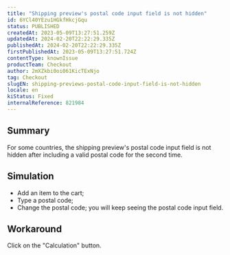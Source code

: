 ```yaml
---
title: "Shipping preview's postal code input field is not hidden"
id: 6YCl40YEzu1HGkfHkcjGqu
status: PUBLISHED
createdAt: 2023-05-09T13:27:51.259Z
updatedAt: 2024-02-20T22:22:29.335Z
publishedAt: 2024-02-20T22:22:29.335Z
firstPublishedAt: 2023-05-09T13:27:51.724Z
contentType: knownIssue
productTeam: Checkout
author: 2mXZkbi0oi061KicTExNjo
tag: Checkout
slugEN: shipping-previews-postal-code-input-field-is-not-hidden
locale: en
kiStatus: Fixed
internalReference: 821984
---
```


## Summary


For some countries, the shipping preview's postal code input field is not hidden after including a valid postal code for the second time.


##

## Simulation



- Add an item to the cart;
- Type a postal code;
- Change the postal code; you will keep seeing the postal code input field.


##

## Workaround


Click on the "Calculation" button.




